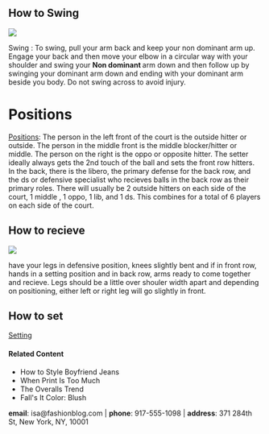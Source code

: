 <!DOCTYPE html>
<html>
 <head>
   <title> How To Play Volleyball </title>
   <body>
    
  
  <h2>How to Swing</h2>
   <a href="#contact"><img src="https://cdn2.picryl.com/photo/2013/05/08/the-air-force-mens-volleyball-team-looks-on-as-senior-f8689f-1024.jpg"></a>
    <p> Swing : To swing, pull your arm back and keep your non dominant arm up. Engage your back and then move your elbow in a circular way with your shoulder and swing your <strong> Non dominant </strong> arm down and then follow up by swinging your dominant arm down and ending with your dominant arm beside you body. Do not swing across to avoid injury. </p>
  <h1>Positions</h1>
    <p><a href="https://en.wikipedia.org/wiki/Volleyball#Strategy" target="_blank"> Positions</a>: The person in the left front of the court is the outside hitter or outside. The person in the middle front is the middle blocker/hitter or middle. The person on the right is the oppo or opposite hitter. The setter ideally always gets the 2nd touch of the ball and sets the front row hitters. In the back, there is the libero, the primary defense for the back row, and the ds or defensive specialist who recieves balls in the back row as their primary roles. There will usually be 2 outside hitters on each side of the court, 1 middle , 1 oppo, 1 lib, and 1 ds. This combines for a total of 6 players on each side of the court.
     <h2>How to recieve</h2>
     <img src="https://upload.wikimedia.org/wikipedia/commons/4/43/Haavisto.jpg">
     <p> have your legs in defensive position, knees slightly bent and if in front row, hands in a setting position and in back row, arms ready to come together and recieve. Legs should be a little over shouler width apart and depending on positioning, either left or right leg will go slightly in front.</p>
     <h2>How to set</h2>
     <a href="<a href=" https://www.wikihow.com/Set-a-Volleyball" target="_blank"> Setting </a> 
     <p></p>
     <h4>Related Content</h4>
       <ul>
         <li>How to Style Boyfriend Jeans</li>
         <li>When Print Is Too Much</li>
         <li>The Overalls Trend</li>
         <li>Fall's It Color: Blush</li>
       </ul>
       <div id='contact'>
         <p><strong>email</strong>: isa@fashionblog.com | <strong>phone</strong>: 917-555-1098 | <strong>address</strong>: 371 284th St, New York, NY, 10001</p>
       </div>
   </body>
 </head>
</html>
